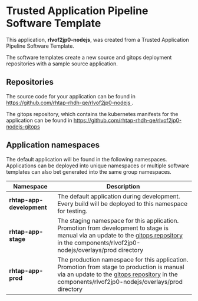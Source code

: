 # Trusted Application Pipeline Software Template

This application, **rlvof2jp0-nodejs**, was created from a Trusted Application Pipeline Software Template.

The software templates create a new source and gitops deployment repositories with a sample source application. 

## Repositories

The source code for your application can be found in [https://github.com/rhtap-rhdh-qe/rlvof2jp0-nodejs ](https://github.com/rhtap-rhdh-qe/rlvof2jp0-nodejs ).
 
The gitops repository, which contains the kubernetes manifests for the application can be found in 
[https://github.com/rhtap-rhdh-qe/rlvof2jp0-nodejs-gitops ](https://github.com/rhtap-rhdh-qe/rlvof2jp0-nodejs-gitops ) 

## Application namespaces 

The default application will be found in the following namespaces. Applications can be deployed into unique namespaces or multiple software templates can also bet generated into the same group namespaces.  

|  Namespace   |  Description   |  
| -------- | -------- |   
| **rhtap-app-development** | The default application during development. Every build will be deployed to this namespace for testing. | 
| **rhtap-app-stage** | The staging namespace for this application. Promotion from development to stage is manual via an update to the [gitops repository](https://github.com/rhtap-rhdh-qe/rlvof2jp0-nodejs-gitops ) in the components/rlvof2jp0-nodejs/overlays/prod directory |  
| **rhtap-app-prod** | The production namespace for this application. Promotion from stage to production is manual via an update to the [gitops repository](https://github.com/rhtap-rhdh-qe/rlvof2jp0-nodejs-gitops ) in the components/rlvof2jp0-nodejs/overlays/prod directory | 